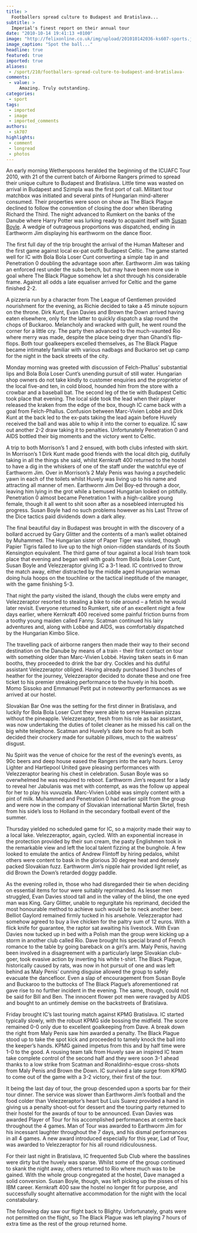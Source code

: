 ```yaml
---
title: >
  Footballers spread culture to Budapest and Bratislava...
subtitle: >
  Imperial's finest report on their annual tour
date: "2010-10-14 19:41:13 +0100"
image: "http://felixonline.co.uk/img/upload/201010142036-ks607-sports.jpg"
image_caption: "Spot the ball..."
headline: true
featured: true
imported: true
aliases:
 - /sport/210/footballers-spread-culture-to-budapest-and-bratislava-
comments:
 - value: >
     Amazing. Truly outstanding.
categories:
 - sport
tags:
 - imported
 - image
 - imported_comments
authors:
 - sk707
highlights:
 - comment
 - longread
 - photos
---
```


An early morning Wetherspoons heralded the beginning of the ICUAFC Tour 2010, with 21 of the current batch of Airborne Rangers primed to spread their unique culture to Budapest and Bratislava. Little time was wasted on arrival in Budapest and Szimpla was the first port of call. Militant tour matchbox was initiated and several pints of Hungarian mind-alterer consumed. Their properties were soon on show as The Black Plague declined to follow the convention of closing the door when liberating Richard the Third. The night advanced to Rumkert on the banks of the Danube where Harry Potter was lurking ready to acquaint itself with [Susan Boyle](http://images.mirror.co.uk/upl/m4/apr2009/1/2/susan-boyle-pic-pa-106501596.jpg). A wedgie of outrageous proportions was dispatched, ending in Earthworm Jim displaying his earthworm on the dance floor.

The first full day of the trip brought the arrival of the Human Malteser and the first game against local ex-pat outfit Budapest Celtic. The game started well for IC with Bola Bola Loser Cunt converting a simple tap in and Penetration 0 doubling the advantage soon after. Earthworm Jim was taking an enforced rest under the subs bench, but may have been more use in goal where The Black Plague somehow let a shot through his considerable frame. Against all odds a late equaliser arrived for Celtic and the game finished 2-2.

A pizzeria run by a character from The League of Gentlemen provided nourishment for the evening, as Richie decided to take a 45 minute sojourn on the throne. Dirk Kunt, Evan Davies and Brown the Down arrived having eaten elsewhere, only for the latter to quickly dispatch a slap round the chops of Buckaroo. Melancholy and wracked with guilt, he went round the corner for a little cry. The party then advanced to the much-vaunted Rio where merry was made, despite the place being dryer than Ghandi’s flip-flops. Both tour goalkeepers excelled themselves, as The Black Plague became intimately familiar with various nadbags and Buckaroo set up camp for the night in the back streets of the city.

Monday morning was greeted with discussion of Felch-Phallus’ substantial lips and Bola Bola Loser Cunt’s unending pursuit of still water. Hungarian shop owners do not take kindly to customer enquiries and the proprietor of the local five-and ten, in cold blood, hounded him from the store with a crowbar and a baseball bat. The second leg of the tie with Budapest Celtic took place that evening. The local side took the lead when their player released the kraken from the edge of the box, though IC came back with a goal from Felch-Phallus. Confusion between Marc-Vivien Lobbé and Dirk Kunt at the back led to the ex-pats taking the lead again before Huvely received the ball and was able to whip it into the corner to equalize. IC saw out another 2-2 draw taking it to penalties. Unfortunately Penetration 0 and AIDS bottled their big moments and the victory went to Celtic.

A trip to both Morrison’s 1 and 2 ensued, with both clubs infested with skirt. In Morrison’s 1 Dirk Kunt made good friends with the local ditch pig, dutifully taking in all the things she said, whilst Kernkraft 400 returned to the hostel to have a dig in the whiskers of one of the staff under the watchful eye of Earthworm Jim. Over in Morrison’s 2 Maly Penis was having a psychedelic yawn in each of the toilets whilst Huvely was living up to his name and attracting all manner of men. Earthworm Jim Del Boy-ed through a door, leaving him lying in the grot while a bemused Hungarian looked on pitifully. Penetration 0 almost became Penetration 1 with a high-calibre young female, though it all went to shit soon after as a nosebleed interrupted his progress. Susan Boyle had no such problems however as his Last Throw of the Dice tactics paid dividends down a dark alley.

The final beautiful day in Budapest was brought in with the discovery of a bollard accrued by Gary Glitter and the contents of a man’s wallet obtained by Muhammed. The Hungarian sister of Paper Tiger was visited, though Papier Tigris failed to live up to the high onion-ridden standards of its South Kensington equivalent. The third game of tour against a local Irish team took place that evening and began well with goals from Bola Bola Loser Cunt, Susan Boyle and Velezzeraptor giving IC a 3-1 lead. IC contrived to throw the match away, either distracted by the middle aged Hungarian woman doing hula hoops on the touchline or the tactical ineptitude of the manager, with the game finishing 5-3.

That night the party visited the island, though the clubs were empty and Velezzeraptor resorted to stealing a bike to ride around – a fetish he would later revisit. Everyone returned to Rumkert, site of an excellent night a few days earlier, where Kernkraft 400 received some painful friction burns from a toothy young maiden called Fanny. Scatman continued his lairy adventures and, along with Lobbé and AIDS, was comfortably dispatched by the Hungarian Kimbo Slice.

The travelling pack of airborne rangers then made their way to their second destination on the Danube by means of a train - their first contact on tour with something older than Marc-Vivien Lobbé. Having taken seats in 6 man booths, they proceeded to drink the bar dry. Cockles and his dutiful assistant Velezzeraptor obliged. Having already purchased 3 bunches of heather for the journey, Velezzeraptor decided to donate these and one free ticket to his premier streaking performance to the huvely in his booth. Momo Sissoko and Emmanuel Petit put in noteworthy performances as we arrived at our hostel.

Slovakian Bar One was the setting for the first dinner in Bratislava, and luckily for Bola Bola Loser Cunt they were able to serve Hawaiian pizzas without the pineapple. Velezzeraptor, fresh from his role as bar assistant, was now undertaking the duties of toilet cleaner as he missed his call on the big white telephone. Scatman and Huvely’s date bore no fruit as both decided their crockery made for suitable pillows, much to the waitress’ disgust.

Nu Spirit was the venue of choice for the rest of the evening’s events, as 90c beers and deep house eased the Rangers into the early hours. Leroy Lighter and Hartlepool United gave pleasing performances with Velezzeraptor bearing his chest in celebration. Susan Boyle was so overwhelmed he was required to reboot. Earthworm Jim’s request for a lady to reveal her Jabulanis was met with contempt, as was the follow up appeal for her to play his vuvuzela. Marc-Vivien Lobbé was simply content with a pint of milk. Muhammed and Penetration 0 had earlier split from the group and were now in the company of Slovakian international Martin Skrtel, fresh from his side’s loss to Holland in the secondary football event of the summer.

Thursday yielded no scheduled game for IC, so a majority made their way to a local lake. Velezzeraptor, again, cycled. With an exponential increase in the protection provided by their sun cream, the pasty Englishmen took in the remarkable view and left the local talent fizzing at the bunghole. A few looked to emulate the antics of Andrew Flintoff by hiring pedalos, whilst others were content to bask in the glorious 30 degree heat and densely packed Slovakian fuzz. Earthworm Jim’s nipple hair provided light relief, as did Brown the Down’s retarded doggy paddle.

As the evening rolled in, those who had disregarded their tie when deciding on essential items for tour were suitably reprimanded. As lesser men struggled, Evan Davies stood tall and in the valley of the blind, the one eyed man was King. Gary Glitter, unable to regurgitate his reprimand, decided the most honourable method to achieve such would be to neck another beer. Belliot Gaylord remained firmly tucked in his arsehole. Velezzeraptor had somehow agreed to buy a live chicken for the paltry sum of 12 euros. With a flick knife for guarantee, the raptor sat awaiting his livestock. With Evan Davies now tucked up in bed with a Polish man the group were kicking up a storm in another club called Rio. Dave brought his special brand of French romance to the table by going bareback on a girl’s arm. Maly Penis, having been involved in a disagreement with a particularly large Slovakian club-goer, took evasive action by inverting his white t-shirt. The Black Plague, historically caused by rats, was now in hot pursuit of one and was left behind as Maly Penis’ cunning disguise allowed the group to safely evacuate the dancefloor. Even a slap of encouragement from Susan Boyle and Buckaroo to the buttocks of The Black Plague’s aforementioned rat gave rise to no further incident in the evening. The same, though, could not be said for Bill and Ben. The innocent flower pot men were ravaged by AIDS and bought to an untimely demise on the backstreets of Bratislava.

Friday brought IC’s last touring match against KPMG Bratislava. IC started typically slowly, with the robust KPMG side bossing the midfield. The score remained 0-0 only due to excellent goalkeeping from Dave. A break down the right from Maly Penis saw him awarded a penalty. The Black Plague stood up to take the spot kick and proceeded to tamely knock the ball into the keeper’s hands. KPMG gained impetus from this and by half time were 1-0 to the good. A rousing team talk from Huvely saw an inspired IC team take complete control of the second half and they were soon 3-1 ahead thanks to a low strike from Scatman and Ronaldinho-esque cross-shots from Maly Penis and Brown the Down. IC survived a late surge from KPMG to come out of the game with a 3-2 victory, their first of the tour.

It being the last day of tour, the group descended upon a sports bar for their tour dinner. The service was slower than Earthworm Jim’s football and the food colder than Velezzeraptor’s heart but Luis Suarez provided a hand in giving us a penalty shoot-out for dessert and the touring party returned to their hostel for the awards of tour to be announced. Evan Davies was awarded Player of Tour for his accomplished performances at centre back throughout the 4 games. Man of Tour was awarded to Earthworm Jim for his incessant laughter throughout the 7 days, and his dismal performances in all 4 games. A new award introduced especially for this year, Lad of Tour, was awarded to Velezzeraptor for his all round ridiculousness.

For their last night in Bratislava, IC frequented Sub Club where the basslines were dirty but the huvely was sparse. Whilst some of the group continued to skank the night away, others returned to Rio where much was to be gained. With the whole group congregated at the hostel, Dave managed a solid conversion. Susan Boyle, though, was left picking up the pisses of his IBM career. Kernkraft 400 saw the hostel no longer fit for purpose, and successfully sought alternative accommodation for the night with the local constabulary.

The following day saw our flight back to Blighty. Unfortunately, gnats were not permitted on the flight, so The Black Plague was left playing 7 hours of extra time as the rest of the group returned home.
